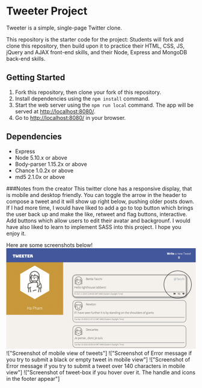 # Tweeter Project

Tweeter is a simple, single-page Twitter clone.

This repository is the starter code for the project: Students will fork and clone this repository, then build upon it to practice their HTML, CSS, JS, jQuery and AJAX front-end skills, and their Node, Express and MongoDB back-end skills.


## Getting Started

1. Fork this repository, then clone your fork of this repository.
2. Install dependencies using the `npm install` command.
3. Start the web server using the `npm run local` command. The app will be served at <http://localhost:8080/>.
4. Go to <http://localhost:8080/> in your browser.

## Dependencies

- Express
- Node 5.10.x or above
- Body-parser 1.15.2x or above
- Chance 1.0.2x or above
- md5 2.1.0x or above

###Notes from the creator
This twitter clone has a responsive display, that is mobile and desktop friendly. You can toggle the arrow in the header to compose a tweet and it will show up right below, pushing older posts down. If I had more time, I would have liked to add a go to top button which brings the user back up and make the like, retweet and flag buttons, interactive. Add buttons which allow users to edit their avatar and backgrounf. I would have also liked to learn to implement SASS into this project. I hope you enjoy it.


Here are some screenshots below!
!["Screenshot of homepage in desktop view. You can toggle the compose tweet"](https://github.com/haphamo/tweeter/blob/master/docs/homepage.png)
!["Screenshot of mobile view of tweets"]
!["Screenshot of Error message if you try to submit a black or empty tweet in mobile view"]
!["Screenshot of Error message if you try to submit a tweet over 140 characters in mobile view"]
!["Screenshot of tweet-box if you hover over it. The handle and icons in the footer appear"]